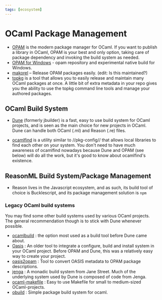 ```yaml
---
tags: [ecosystem]
---
```


# OCaml Package Management

* [OPAM](http://opam.ocaml.org/)  is the modern package manager for OCaml. If you want to publish a library in OCaml, OPAM is your best and only option, taking care of package dependency and invoking the build system as needed.
* [OPAM for Windows](https://fdopen.github.io/opam-repository-mingw)  - opam repository and experimental native build for Windows.
* [makorel](https://github.com/sagotch/makorel)  – Release OPAM packages easily. (edit: Is this maintained?)
* [topkg](https://github.com/dbuenzli/topkg)  is a tool that allows you to easily release and maintain many OCaml packages at once. A little bit of extra metadata in your repo gives you the ability to use the topkg command line tools and manage your authored packages.

## OCaml Build System

* [Dune](https://github.com/ocaml/dune)  (formerly jbuilder) is a fast, easy to use build system for OCaml projects, and is seen as the main choice for new projects in OCaml. Dune can handle both OCaml (.ml) and Reason (.re) files.

* [ocamlfind](http://projects.camlcity.org/projects/findlib.html)  is a utility similar to //pkg-config// that allows local libraries to find each other on your system. You don't need to have much awareness of ocamlfind nowadays because Dune and OPAM (see below) will do all the work, but it's good to know about ocamlfind's existence.

## ReasonML Build System/Package Management

* Reason lives in the Javascript ecosystem, and as such, its build tool of choice is Bucklescript, and its package management solution is `npm`

### Legacy OCaml build systems

You may find some other build systems used by various OCaml projects. The general recommendation though is to stick with Dune whenever possible.

* [ocamlbuild](http://ocaml.org/learn/tutorials/ocamlbuild/) : the option most used as a build tool before Dune came about.
* [Oasis](http://oasis.forge.ocamlcore.org/) : An older tool to integrate a configure, build and install system in your OCaml project.  Before OPAM and Dune, this was a relatively easy way to create your project.
* [oasis2opam](https://github.com/ocaml/oasis2opam) : Tool to convert OASIS metadata to OPAM package descriptions.
* [jenga](https://github.com/janestreet/jenga) : A monadic build system from Jane Street. Much of the underlying system used by Dune is composed of code from Jenga.
* [ocaml-makefile](https://github.com/mmottl/ocaml-makefile) : Easy to use Makefile for small to medium-sized OCaml-projects.
* [obuild](https://github.com/ocaml-obuild/obuild) : Simple package build system for ocaml.
